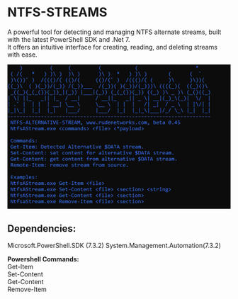 # NTFS-STREAMS
A powerful tool for detecting and managing NTFS alternate streams, built with the latest PowerShell SDK and .Net 7. <br> 
It offers an intuitive interface for creating, reading, and deleting streams with ease.

![alt text](https://raw.githubusercontent.com/proxytype/NTFS-STREAMS/main/ntfs-data-stream.PNG)


## Dependencies:
Microsoft.PowerShell.SDK (7.3.2)
System.Management.Automation(7.3.2)



**Powershell Commands:**<br>
Get-Item<br> 
Set-Content<br> 
Get-Content<br> 
Remove-Item<br> 
